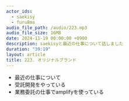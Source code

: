 ```yaml
---
actor_ids:
  - saekisy
  - furu8ma
audio_file_path: /audio/223.mp3
audio_file_size: 16MB
date: 2024-11-19 00:00:00 +0900
description: saekisyと最近の仕事について話しました
duration: "39:19"
layout: article
title: 223. オリジナルブランド
---
```


- 最近の仕事について
- 受託開発をやっている
- 業務委託の仕事でamplifyを使っている
